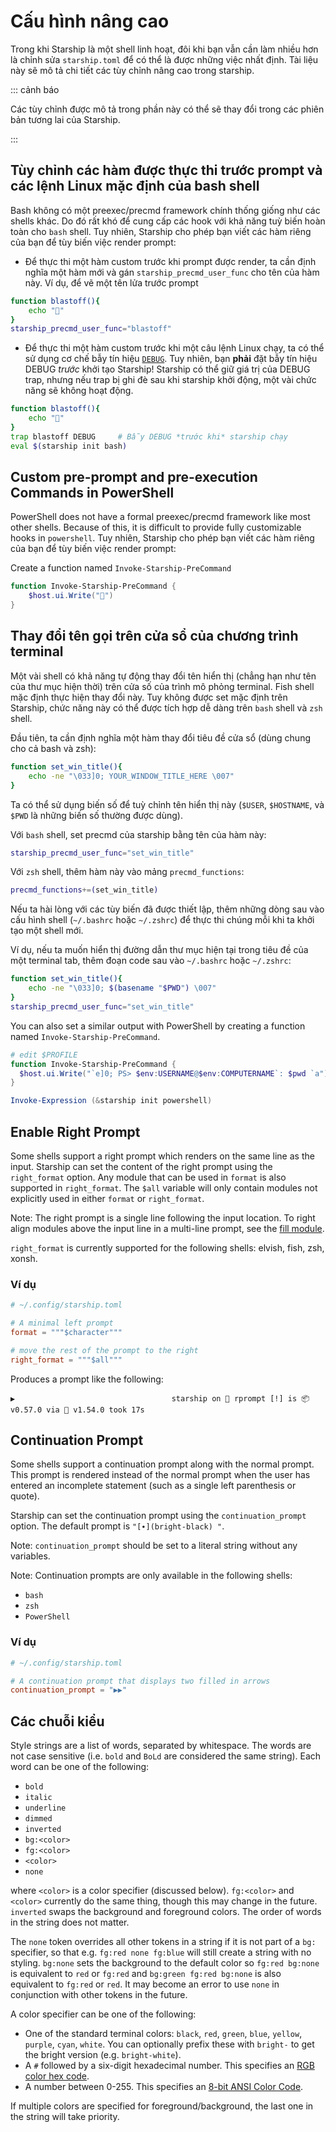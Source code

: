 # Cấu hình nâng cao

Trong khi Starship là một shell linh hoạt, đôi khi bạn vẫn cần làm nhiều hơn là chỉnh sửa `starship.toml` để có thể là được những việc nhất định. Tài liệu này sẽ mô tả chi tiết các tùy chỉnh nâng cao trong starship.

::: cảnh báo

Các tùy chỉnh được mô tả trong phần này có thể sẽ thay đổi trong các phiên bản tương lai của Starship.

:::

## Tùy chỉnh các hàm được thực thi trước prompt và các lệnh Linux mặc định của bash shell

Bash không có một preexec/precmd framework chính thống giống như các shells khác. Do đó rất khó để cung cấp các hook với khả năng tuỳ biến hoàn toàn cho `bash` shell. Tuy nhiên, Starship cho phép bạn viết các hàm riêng của bạn để tùy biến việc render prompt:

- Để thực thi một hàm custom trước khi prompt được render, ta cần định nghĩa một hàm mới và gán `starship_precmd_user_func` cho tên của hàm này. Ví dụ, để vẽ một tên lửa trước prompt

```bash
function blastoff(){
    echo "🚀"
}
starship_precmd_user_func="blastoff"
```

- Để thực thi một hàm custom trước khi một câu lệnh Linux chạy, ta có thể sử dụng cơ chế bẫy tín hiệu [`DEBUG`](https://jichu4n.com/posts/debug-trap-and-prompt_command-in-bash/). Tuy nhiên, bạn **phải** đặt bẫy tín hiệu DEBUG *trước* khởi tạo Starship! Starship có thể giữ giá trị của DEBUG trap, nhưng nếu trap bị ghi đè sau khi starship khởi động, một vài chức năng sẽ không hoạt động.

```bash
function blastoff(){
    echo "🚀"
}
trap blastoff DEBUG     # Bẫy DEBUG *trước khi* starship chạy
eval $(starship init bash)
```

## Custom pre-prompt and pre-execution Commands in PowerShell

PowerShell does not have a formal preexec/precmd framework like most other shells. Because of this, it is difficult to provide fully customizable hooks in `powershell`. Tuy nhiên, Starship cho phép bạn viết các hàm riêng của bạn để tùy biến việc render prompt:

Create a function named `Invoke-Starship-PreCommand`

```powershell
function Invoke-Starship-PreCommand {
    $host.ui.Write("🚀")
}
```

## Thay đổi tên gọi trên cửa sổ của chương trình terminal

Một vài shell có khả năng tự động thay đổi tên hiển thị (chẳng hạn như tên của thư mục hiện thời) trên cửa số của trình mô phỏng terminal. Fish shell mặc định thực hiện thay đổi này. Tuy không được set mặc định trên Starship, chức năng này có thể được tích hợp dễ dàng trên `bash` shell và `zsh` shell.

Đầu tiên, ta cần định nghĩa một hàm thay đổi tiêu đề cửa sổ (dùng chung cho cả bash và zsh):

```bash
function set_win_title(){
    echo -ne "\033]0; YOUR_WINDOW_TITLE_HERE \007"
}
```

Ta có thể sử dụng biến số để tuỳ chỉnh tên hiển thị này (`$USER`, `$HOSTNAME`, và `$PWD` là những biến số thường được dùng).

Với `bash` shell, set precmd của starship bằng tên của hàm này:

```bash
starship_precmd_user_func="set_win_title"
```

Với `zsh` shell, thêm hàm này vào mảng `precmd_functions`:

```bash
precmd_functions+=(set_win_title)
```

Nếu ta hài lòng với các tùy biến đã được thiết lập, thêm những dòng sau vào cấu hình shell (`~/.bashrc` hoặc `~/.zshrc`) để thực thi chúng mỗi khi ta khởi tạo một shell mới.

Ví dụ, nếu ta muốn hiển thị đường dẫn thư mục hiện tại trong tiêu đề của một terminal tab, thêm đoạn code sau vào `~/.bashrc` hoặc `~/.zshrc`:

```bash
function set_win_title(){
    echo -ne "\033]0; $(basename "$PWD") \007"
}
starship_precmd_user_func="set_win_title"
```

You can also set a similar output with PowerShell by creating a function named `Invoke-Starship-PreCommand`.

```powershell
# edit $PROFILE
function Invoke-Starship-PreCommand {
  $host.ui.Write("`e]0; PS> $env:USERNAME@$env:COMPUTERNAME`: $pwd `a")
}

Invoke-Expression (&starship init powershell)
```

## Enable Right Prompt

Some shells support a right prompt which renders on the same line as the input. Starship can set the content of the right prompt using the `right_format` option. Any module that can be used in `format` is also supported in `right_format`. The `$all` variable will only contain modules not explicitly used in either `format` or `right_format`.

Note: The right prompt is a single line following the input location. To right align modules above the input line in a multi-line prompt, see the [fill module](/config/#fill).

`right_format` is currently supported for the following shells: elvish, fish, zsh, xonsh.

### Ví dụ

```toml
# ~/.config/starship.toml

# A minimal left prompt
format = """$character"""

# move the rest of the prompt to the right
right_format = """$all"""
```

Produces a prompt like the following:

```
▶                                   starship on  rprompt [!] is 📦 v0.57.0 via 🦀 v1.54.0 took 17s
```

## Continuation Prompt

Some shells support a continuation prompt along with the normal prompt. This prompt is rendered instead of the normal prompt when the user has entered an incomplete statement (such as a single left parenthesis or quote).

Starship can set the continuation prompt using the `continuation_prompt` option. The default prompt is `"[∙](bright-black) "`.

Note: `continuation_prompt` should be set to a literal string without any variables.

Note: Continuation prompts are only available in the following shells:

  - `bash`
  - `zsh`
  - `PowerShell`

### Ví dụ

```toml
# ~/.config/starship.toml

# A continuation prompt that displays two filled in arrows
continuation_prompt = "▶▶"
```

## Các chuỗi kiểu

Style strings are a list of words, separated by whitespace. The words are not case sensitive (i.e. `bold` and `BoLd` are considered the same string). Each word can be one of the following:

  - `bold`
  - `italic`
  - `underline`
  - `dimmed`
  - `inverted`
  - `bg:<color>`
  - `fg:<color>`
  - `<color>`
  - `none`

where `<color>` is a color specifier (discussed below). `fg:<color>` and `<color>` currently do the same thing, though this may change in the future. `inverted` swaps the background and foreground colors. The order of words in the string does not matter.

The `none` token overrides all other tokens in a string if it is not part of a `bg:` specifier, so that e.g. `fg:red none fg:blue` will still create a string with no styling. `bg:none` sets the background to the default color so `fg:red bg:none` is equivalent to `red` or `fg:red` and `bg:green fg:red bg:none` is also equivalent to `fg:red` or `red`. It may become an error to use `none` in conjunction with other tokens in the future.

A color specifier can be one of the following:

 - One of the standard terminal colors: `black`, `red`, `green`, `blue`, `yellow`, `purple`, `cyan`, `white`. You can optionally prefix these with `bright-` to get the bright version (e.g. `bright-white`).
 - A `#` followed by a six-digit hexadecimal number. This specifies an [RGB color hex code](https://www.w3schools.com/colors/colors_hexadecimal.asp).
 - A number between 0-255. This specifies an [8-bit ANSI Color Code](https://i.stack.imgur.com/KTSQa.png).

If multiple colors are specified for foreground/background, the last one in the string will take priority.
